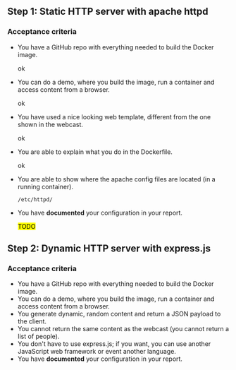 ## Step 1: Static HTTP server with apache httpd

### Acceptance criteria

* You have a GitHub repo with everything needed to build the Docker image.

  ok

* You can do a demo, where you build the image, run a container and access content from a browser.

  ok

* You have used a nice looking web template, different from the one shown in the webcast.

  ok

* You are able to explain what you do in the Dockerfile.

  ok

* You are able to show where the apache config files are located (in a running container).

  `/etc/httpd/`

* You have **documented** your configuration in your report.

  <mark>TODO</mark>

  

## Step 2: Dynamic HTTP server with express.js

### Acceptance criteria

* You have a GitHub repo with everything needed to build the Docker image.
* You can do a demo, where you build the image, run a container and access content from a browser.
* You generate dynamic, random content and return a JSON payload to the client.
* You cannot return the same content as the webcast (you cannot return a list of people).
* You don't have to use express.js; if you want, you can use another JavaScript web framework or event another language.
* You have **documented** your configuration in your report.


## 